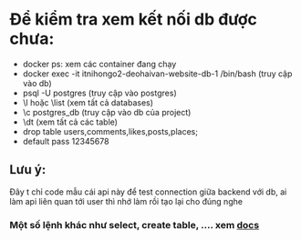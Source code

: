 # Để kiểm tra xem kết nối db được chưa: 
- docker ps: xem các container đang chạy
- docker exec -it itnihongo2-deohaivan-website-db-1 /bin/bash (truy cập vào db)
- psql -U postgres (truy cập vào postgres)
- \l hoặc \list (xem tất cả databases)
- \c postgres_db (truy cập vào db của project)
- \dt (xem tất cả các table)
- drop table users,comments,likes,posts,places;
- default pass 12345678
## Lưu ý:
Đây t chỉ code mẫu cái api này để test connection giữa backend với db, ai làm api liên quan tới user thì nhớ làm rồi tạo lại cho đúng nghe

### Một số lệnh khác như select, create table, .... xem [docs](https://www.postgresqltutorial.com/postgresql-tutorial/postgresql-create-table/)